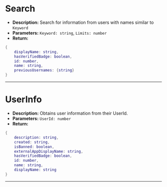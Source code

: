 # Search
- **Description:** Search for information from users with names similar to `Keyword`
- **Parameters:** `Keyword: string`, `Limits: number`
- **Return:**
```lua
{
    displayName: string,
    hasVerifiedBadge: boolean,
    id: number,
    name: string,
    previousUsernames: {string}
}
```
___
# UserInfo
- **Description:** Obtains user information from their UserId.
- **Parameters:** `UserId: number`
- **Return:**
```lua
{
    description: string,
	created: string,
	isBanned: boolean,
	externalAppDisplayName: string,
	hasVerifiedBadge: boolean,
	id: number,
	name: string,
	displayName: string
}
```
___